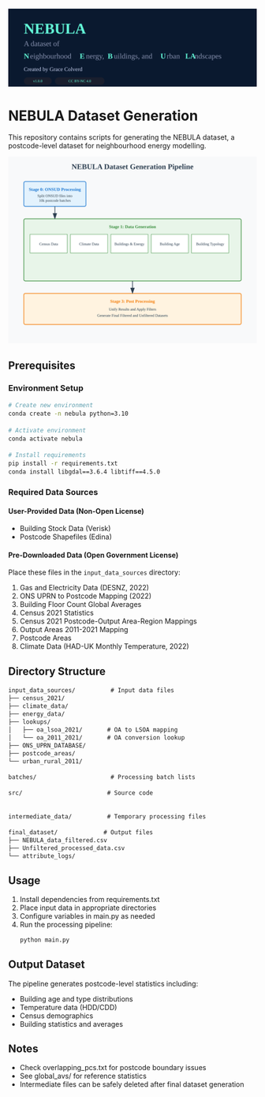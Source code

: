 ![NEBULA Pipeline](./images/github_header.svg)

# NEBULA Dataset Generation

This repository contains scripts for generating the NEBULA dataset, a postcode-level dataset for neighbourhood energy modelling. 


![NEBULA Pipeline](./images/nebula-pipeline.svg)


## Prerequisites

### Environment Setup
```bash
# Create new environment
conda create -n nebula python=3.10

# Activate environment
conda activate nebula

# Install requirements
pip install -r requirements.txt
conda install libgdal==3.6.4 libtiff==4.5.0
```

### Required Data Sources

#### User-Provided Data (Non-Open License)
- Building Stock Data (Verisk)
- Postcode Shapefiles (Edina)

#### Pre-Downloaded Data (Open Government License)
Place these files in the `input_data_sources` directory:

1. Gas and Electricity Data (DESNZ, 2022)
2. ONS UPRN to Postcode Mapping (2022)
3. Building Floor Count Global Averages
4. Census 2021 Statistics
5. Census 2021 Postcode-Output Area-Region Mappings
6. Output Areas 2011-2021 Mapping
7. Postcode Areas
8. Climate Data (HAD-UK Monthly Temperature, 2022)

## Directory Structure

```
input_data_sources/          # Input data files
├── census_2021/
├── climate_data/
├── energy_data/
├── lookups/
│   ├── oa_lsoa_2021/       # OA to LSOA mapping
│   └── oa_2011_2021/       # OA conversion lookup
├── ONS_UPRN_DATABASE/
├── postcode_areas/
└── urban_rural_2011/

batches/                     # Processing batch lists

src/                        # Source code


intermediate_data/          # Temporary processing files

final_dataset/             # Output files
├── NEBULA_data_filtered.csv
├── Unfiltered_processed_data.csv
└── attribute_logs/
```

## Usage

1. Install dependencies from requirements.txt
2. Place input data in appropriate directories
3. Configure variables in main.py as needed
4. Run the processing pipeline:
   ```bash
   python main.py
   ```

## Output Dataset



The pipeline generates postcode-level statistics including:
- Building age and type distributions
- Temperature data (HDD/CDD)
- Census demographics
- Building statistics and averages

## Notes
- Check overlapping_pcs.txt for postcode boundary issues
- See global_avs/ for reference statistics
- Intermediate files can be safely deleted after final dataset generation

<!-- # NEBULA Dataset Generation

This repository contains scripts for generating the NEBULA dataset, a postcode-level dataset for neighbourhood energy modelling. 

## Prerequisites

# Install requirements
```
# Create new environment
conda create -n nebula python=3.10

# Activate environment
conda activate nebula

# Install requirements
pip install -r requirements.txt
conda install libgdal==3.6.4
conda install libtiff==4.5.0

```

### Required Data
#### User provided (not open licence)
1. Building Stock Data (Verisk)
3. Postcode Shapefiles (Edina)

#### Provided in Drive - download zip file and place in input_data_sources.
#####  Governmental data  were downloaded in April 2024 under the Open Government Licence.If you want more up to date, these can be replaced. 

1. Gas and Electricity data (DESNZ) (2022)
2. ONS ONSUD UPRN to Postcode Mapping (2022)
3. Global Averages for building floor count (derivation script is provided)
4. Census 2021 Statistics files (downloaded in April 2024)
5. Mapping from Postocdes to Output areas and regions (Census 2021)
6. Mapping from output areas 2011 to Output Areas 2021 (used for Rural/Urban 2011 classification)
7. Postcode areas: these were derived from ONS postcode shapefiles using the script generate_pc_area.py. You can replace with own. 
8. Climate data: Monthly temperature data from HAD-UK, Downloaded from CEDA, (2022)



## Directory Structure

```
input_data_sources/
    ├── census_2021
    ├── climate_data
    ├── energy_data
    ├── lookups
        ├──OA to LSOA mapping census 2021
        ├── OA 2011 to OA 2021 lookup
    ├── ONS_UPRN_DATABASE
    ├── postcode_areas
    └── urban_rural_2011

batches/  # Stores batch lists used in processing pipeline, more info in src/split_onsud_file
    ...
src/
    ├── global_avs/
       ├── Global average tables
    ├── age_perc_calc.py   # Age percentage calculations
    ├── age_perc_proc.py   # Age percentage processing
    ├── fuel_calc.py       # Fuel type calculations
    ├── fuel_proc.py       # Fuel type processing
    ├── global_av.py       # Generation of global averages
    ├── multi_thread.py    # Multithreading utilities
    ├── pc_main.py        # Framework for postcode level processing
    ├── post_process.py   # Post-processing utilities
    ├── postcode_utils.py # Utils functions
    ├── pre_process_buildings.py # Building data preprocessing
    ├── split_onsud_file.py     # ONSUD file splitting
    ├── type_calc.py      # Building type calculations
    └── type_proc.py      # Building type processing

intermediate_data/
    ... directory where intermediate files will be stored. Can be deleted after final dataset is generated

final_dataset/
    ... Folder for final dataset to be stored
        'NEBULA_data_filtered.csv' : the final nebula dataset, which is filtered / cleaned 
        'Unfiltered_processed_data.csv' : the whole postcode sample including mixed postcodes
    ├── attribute_logs
        .. logs for the fuel, age and typology building stock generation process, logs show the counts for each batch that are processed.

main.py # Dataset generation script 

```

## Usage

1. Set up your environment and install dependencies (requirements.txt recommended)
2. Place input data in appropriate directories
3. update any variables as needed in main.py
4. Execute the main processing pipeline:
```bash
python main.py
```
5. If any problems, you can re-run subsections of the pipeline from within main.py

## Output

The pipeline generates postcode-level statistics including:
- Building age distributions
- Building type distributions
- Local temperature data (HDD and CDD)
- Sociodemographics from uk census
- Global averages and statistics

## Notes

- Check `overlapping_pcs.txt` for any postcode overlap issues
- The `global_avs/` directory contains reference averages

  -->
